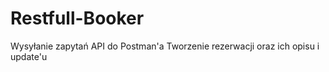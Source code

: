 # Restfull-Booker
Wysyłanie zapytań API do Postman'a
Tworzenie rezerwacji oraz ich opisu i update'u 
